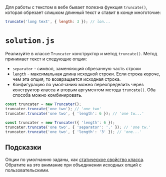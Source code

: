 Для работы с текстом в вебе бывает полезна функция `truncate()`, которая обрезает слишком длинный текст и ставит в конце многоточие:
```js
truncate('long text', { length: 3 }); // lon...
```
# `solution.js`
Реализуйте в классе `Truncater` конструктор и метод `truncate()`. Метод принимает текст и следующие опции:

- `separator` - символ, заменяющий обрезанную часть строки
- `length` - максимальная длина исходной строки. Если строка короче, чем эта опция, то возвращается исходная строка.
- Конфигурацию по умолчанию можно переопределить через конструктор класса и вторым аргументом метода `truncate()`. Оба способа можно комбинировать.
```js
const truncater = new Truncater();
truncater.truncate('one two'); // 'one two'
truncater.truncate('one two', { 'length': 6 }); // 'one tw...'
 
const truncater = new Truncater({ 'length': 6 });
truncater.truncate('one two', { 'separator': '.' }); // 'one tw.'
truncater.truncate('one two', { 'length': '3' }); // 'one...'
```
## Подсказки
Опции по умолчанию заданы, как [статическое свойство класса](https://developer.mozilla.org/en-US/docs/Web/JavaScript/Reference/Classes/Public_class_fields). Обратите на это внимание при объединении исходных опций с пользовательскими.